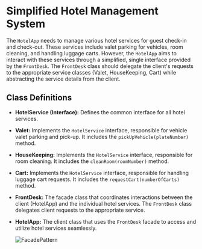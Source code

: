 # Simplified Hotel Management System

The `HotelApp` needs to manage various hotel services for guest check-in and check-out. These services include valet parking for vehicles, room cleaning, and handling luggage carts. However, the `HotelApp` aims to interact with these services through a simplified, single interface provided by the `FrontDesk`. The `FrontDesk` class should delegate the client's requests to the appropriate service classes (Valet, HouseKeeping, Cart) while abstracting the service details from the client.

## Class Definitions

- **HotelService (Interface):** Defines the common interface for all hotel services.
- **Valet:** Implements the `HotelService` interface, responsible for vehicle valet parking and pick-up. It includes the `pickUpVehicle(plateNumber)` method.
- **HouseKeeping:** Implements the `HotelService` interface, responsible for room cleaning. It includes the `cleanRoom(roomNumber)` method.
- **Cart:** Implements the `HotelService` interface, responsible for handling luggage cart requests. It includes the `requestCart(numberOfCarts)` method.
- **FrontDesk:** The facade class that coordinates interactions between the client (HotelApp) and the individual hotel services. The `FrontDesk` class delegates client requests to the appropriate service.
- **HotelApp:** The client class that uses the `FrontDesk` facade to access and utilize hotel services seamlessly.

  ![FacadePattern](https://github.com/user-attachments/assets/0a289e57-ddd7-4f7b-be89-ec42e9ff859a)
